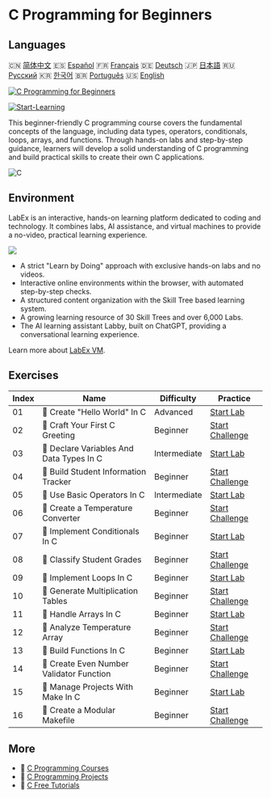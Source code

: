 # C Programming for Beginners

## Languages

🇨🇳 [简体中文](README_zh.md) 🇪🇸 [Español](README_es.md) 🇫🇷 [Français](README_fr.md) 🇩🇪 [Deutsch](README_de.md) 🇯🇵 [日本語](README_ja.md) 🇷🇺 [Русский](README_ru.md) 🇰🇷 [한국어](README_ko.md) 🇧🇷 [Português](README_pt.md) 🇺🇸 [English](README.md) 

[![C Programming for Beginners](https://cover-creator.labex.io/c-programming-for-beginners.png)](https://labex.io/courses/c-programming-for-beginners)

[![Start-Learning](https://img.shields.io/badge/Start-Learning-whitesmoke?style=for-the-badge)](https://labex.io/courses/c-programming-for-beginners)

This beginner-friendly C programming course covers the fundamental concepts of the language, including data types, operators, conditionals, loops, arrays, and functions. Through hands-on labs and step-by-step guidance, learners will develop a solid understanding of C programming and build practical skills to create their own C applications.

![C](https://img.shields.io/badge/C-whitesmoke?style=for-the-badge&logo=c)


## Environment

LabEx is an interactive, hands-on learning platform dedicated to coding and technology. It combines labs, AI assistance, and virtual machines to provide a no-video, practical learning experience.

![](https://tutorial-screenshot.getvm.io/images/vm-1725247253.png)

- A strict "Learn by Doing" approach with exclusive hands-on labs and no videos.
- Interactive online environments within the browser, with automated step-by-step checks.
- A structured content organization with the Skill Tree based learning system.
- A growing learning resource of 30 Skill Trees and over 6,000 Labs.
- The AI learning assistant Labby, built on ChatGPT, providing a conversational learning experience.

Learn more about [LabEx VM](https://support.labex.io/using-labex/virtual-machine).

## Exercises

|   Index | Name                                     | Difficulty   | Practice                                                                                                                |
|---------|------------------------------------------|--------------|-------------------------------------------------------------------------------------------------------------------------|
|      01 | 📖 Create "Hello World" In C             | Advanced     | <a target='_blank' href='https://labex.io/tutorials/c-create-hello-world-in-c-438286'>Start Lab</a>                     |
|      02 | 🎯 Craft Your First C Greeting           | Beginner     | <a target='_blank' href='https://labex.io/tutorials/c-craft-your-first-c-greeting-438337'>Start Challenge</a>           |
|      03 | 📖 Declare Variables And Data Types In C | Intermediate | <a target='_blank' href='https://labex.io/tutorials/c-declare-variables-and-data-types-in-c-438287'>Start Lab</a>       |
|      04 | 🎯 Build Student Information Tracker     | Beginner     | <a target='_blank' href='https://labex.io/tutorials/c-build-student-information-tracker-438353'>Start Challenge</a>     |
|      05 | 📖 Use Basic Operators In C              | Intermediate | <a target='_blank' href='https://labex.io/tutorials/c-use-basic-operators-in-c-438288'>Start Lab</a>                    |
|      06 | 🎯 Create a Temperature Converter        | Beginner     | <a target='_blank' href='https://labex.io/tutorials/c-create-a-temperature-converter-438383'>Start Challenge</a>        |
|      07 | 📖 Implement Conditionals In C           | Beginner     | <a target='_blank' href='https://labex.io/tutorials/c-implement-conditionals-in-c-438331'>Start Lab</a>                 |
|      08 | 🎯 Classify Student Grades               | Beginner     | <a target='_blank' href='https://labex.io/tutorials/c-classify-student-grades-438387'>Start Challenge</a>               |
|      09 | 📖 Implement Loops In C                  | Beginner     | <a target='_blank' href='https://labex.io/tutorials/c-implement-loops-in-c-438332'>Start Lab</a>                        |
|      10 | 🎯 Generate Multiplication Tables        | Beginner     | <a target='_blank' href='https://labex.io/tutorials/c-generate-multiplication-tables-438391'>Start Challenge</a>        |
|      11 | 📖 Handle Arrays In C                    | Beginner     | <a target='_blank' href='https://labex.io/tutorials/c-handle-arrays-in-c-438330'>Start Lab</a>                          |
|      12 | 🎯 Analyze Temperature Array             | Beginner     | <a target='_blank' href='https://labex.io/tutorials/c-analyze-temperature-array-438390'>Start Challenge</a>             |
|      13 | 📖 Build Functions In C                  | Beginner     | <a target='_blank' href='https://labex.io/tutorials/c-build-functions-in-c-438329'>Start Lab</a>                        |
|      14 | 🎯 Create Even Number Validator Function | Beginner     | <a target='_blank' href='https://labex.io/tutorials/c-create-even-number-validator-function-438393'>Start Challenge</a> |
|      15 | 📖 Manage Projects With Make In C        | Beginner     | <a target='_blank' href='https://labex.io/tutorials/c-manage-projects-with-make-in-c-438333'>Start Lab</a>              |
|      16 | 🎯 Create a Modular Makefile             | Beginner     | <a target='_blank' href='https://labex.io/tutorials/c-create-a-modular-makefile-438425'>Start Challenge</a>             |

## More

- 🔗 [C Programming Courses](https://github.com/labex-labs/awesome-programming-courses)
- 🔗 [C Programming Projects](https://github.com/labex-labs/awesome-programming-projects)
- 🔗 [C Free Tutorials](https://github.com/labex-labs/c-free-tutorials)

